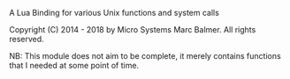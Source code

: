 A Lua Binding for various Unix functions and system calls

Copyright (C) 2014 - 2018 by Micro Systems Marc Balmer.
All rights reserved.

NB: This module does not aim to be complete, it merely contains functions
that I needed at some point of time.

